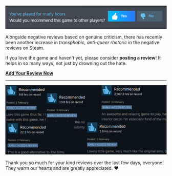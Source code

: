![](media/news/PostReview.png)

Alongside negative reviews based on genuine criticism, there has recently been another increase in *transphobic, anti-queer rhetoric* in the negative reviews on Steam.

If you love the game and haven't yet, please consider **posting a review**! It helps in so many ways, not just by drowning out the hate.

**[Add Your Review Now](https://store.steampowered.com/app/1651490/Tiny_Life/)**

---

![](media/news/LovelyReviews.png)

Thank you so much for your kind reviews over the last few days, everyone! They warm our hearts and are greatly appreciated. ❤️
